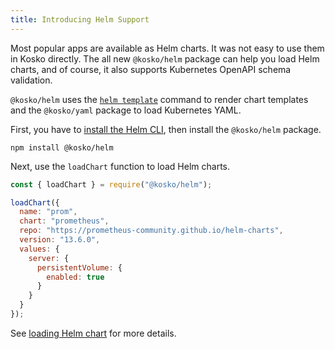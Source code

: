 ```yaml
---
title: Introducing Helm Support
---
```


Most popular apps are available as Helm charts. It was not easy to use them in Kosko directly. The all new `@kosko/helm` package can help you load Helm charts, and of course, it also supports Kubernetes OpenAPI schema validation.

`@kosko/helm` uses the [`helm template`](https://helm.sh/docs/helm/helm_template/) command to render chart templates and the `@kosko/yaml` package to load Kubernetes YAML.

First, you have to [install the Helm CLI](https://helm.sh/docs/intro/install/), then install the `@kosko/helm` package.

```shell
npm install @kosko/helm
```

Next, use the `loadChart` function to load Helm charts.

```js
const { loadChart } = require("@kosko/helm");

loadChart({
  name: "prom",
  chart: "prometheus",
  repo: "https://prometheus-community.github.io/helm-charts",
  version: "13.6.0",
  values: {
    server: {
      persistentVolume: {
        enabled: true
      }
    }
  }
});
```

See [loading Helm chart](/docs/components/loading-helm-chart) for more details.
